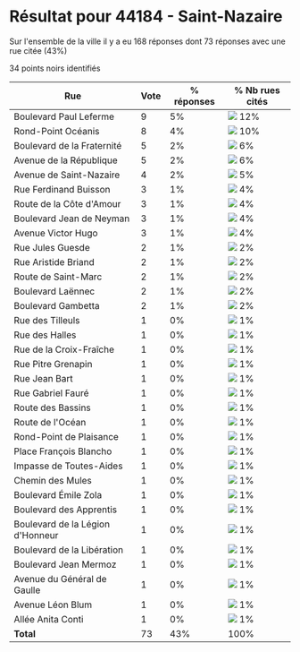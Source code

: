 # Résultat pour 44184 - Saint-Nazaire

Sur l'ensemble de la ville il y a eu 168 réponses dont 73 réponses avec une rue citée (43%)

34 points noirs identifiés

| Rue | Vote | % réponses | % Nb rues cités|
|-----|------|------------|----------------|
| Boulevard Paul Leferme | 9 | 5% | <img src="../../img/bar_12.gif" />&nbsp;12%|
| Rond-Point Océanis | 8 | 4% | <img src="../../img/bar_10.gif" />&nbsp;10%|
| Boulevard de la Fraternité | 5 | 2% | <img src="../../img/bar_6.gif" />&nbsp;6%|
| Avenue de la République | 5 | 2% | <img src="../../img/bar_6.gif" />&nbsp;6%|
| Avenue de Saint-Nazaire | 4 | 2% | <img src="../../img/bar_5.gif" />&nbsp;5%|
| Rue Ferdinand Buisson | 3 | 1% | <img src="../../img/bar_4.gif" />&nbsp;4%|
| Route de la Côte d'Amour | 3 | 1% | <img src="../../img/bar_4.gif" />&nbsp;4%|
| Boulevard Jean de Neyman | 3 | 1% | <img src="../../img/bar_4.gif" />&nbsp;4%|
| Avenue Victor Hugo | 3 | 1% | <img src="../../img/bar_4.gif" />&nbsp;4%|
| Rue Jules Guesde | 2 | 1% | <img src="../../img/bar_2.gif" />&nbsp;2%|
| Rue Aristide Briand | 2 | 1% | <img src="../../img/bar_2.gif" />&nbsp;2%|
| Route de Saint-Marc | 2 | 1% | <img src="../../img/bar_2.gif" />&nbsp;2%|
| Boulevard Laënnec | 2 | 1% | <img src="../../img/bar_2.gif" />&nbsp;2%|
| Boulevard Gambetta | 2 | 1% | <img src="../../img/bar_2.gif" />&nbsp;2%|
| Rue des Tilleuls | 1 | 0% | <img src="../../img/bar_1.gif" />&nbsp;1%|
| Rue des Halles | 1 | 0% | <img src="../../img/bar_1.gif" />&nbsp;1%|
| Rue de la Croix-Fraîche | 1 | 0% | <img src="../../img/bar_1.gif" />&nbsp;1%|
| Rue Pitre Grenapin | 1 | 0% | <img src="../../img/bar_1.gif" />&nbsp;1%|
| Rue Jean Bart | 1 | 0% | <img src="../../img/bar_1.gif" />&nbsp;1%|
| Rue Gabriel Fauré | 1 | 0% | <img src="../../img/bar_1.gif" />&nbsp;1%|
| Route des Bassins | 1 | 0% | <img src="../../img/bar_1.gif" />&nbsp;1%|
| Route de l'Océan | 1 | 0% | <img src="../../img/bar_1.gif" />&nbsp;1%|
| Rond-Point de Plaisance | 1 | 0% | <img src="../../img/bar_1.gif" />&nbsp;1%|
| Place François Blancho | 1 | 0% | <img src="../../img/bar_1.gif" />&nbsp;1%|
| Impasse de Toutes-Aides | 1 | 0% | <img src="../../img/bar_1.gif" />&nbsp;1%|
| Chemin des Mules | 1 | 0% | <img src="../../img/bar_1.gif" />&nbsp;1%|
| Boulevard Émile Zola | 1 | 0% | <img src="../../img/bar_1.gif" />&nbsp;1%|
| Boulevard des Apprentis | 1 | 0% | <img src="../../img/bar_1.gif" />&nbsp;1%|
| Boulevard de la Légion d'Honneur | 1 | 0% | <img src="../../img/bar_1.gif" />&nbsp;1%|
| Boulevard de la Libération | 1 | 0% | <img src="../../img/bar_1.gif" />&nbsp;1%|
| Boulevard Jean Mermoz | 1 | 0% | <img src="../../img/bar_1.gif" />&nbsp;1%|
| Avenue du Général de Gaulle | 1 | 0% | <img src="../../img/bar_1.gif" />&nbsp;1%|
| Avenue Léon Blum | 1 | 0% | <img src="../../img/bar_1.gif" />&nbsp;1%|
| Allée Anita Conti | 1 | 0% | <img src="../../img/bar_1.gif" />&nbsp;1%|
| **Total** | 73 | 43% | 100%|
